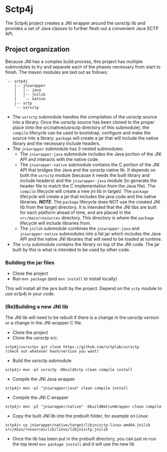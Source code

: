 # Sctp4j
The Sctp4j project creates a JNI wrapper around the usrsctp lib and provides a set of Java classes to further flesh out a convenient Java SCTP API.

## Project organization
Because JNI has a complex build process, this project has multiple submodules to try and separate each of the phases necessary from start to finish.  The maven modules are laid out as follows:
```
`-- sctp4j
    |-- jniwrapper
    |   |-- java
    |   |-- jnilib
    |   `-- native
    |-- sctp
    `-- usrsctp
```
* The `usrsctp` submodule handles the compilation of the usrsctp source into a library.  Once the usrsctp source has been cloned to the proper place (into the src/native/usrsctp directory of this submodule), the `compile` lifecycle can be used to bootstrap, configure and make the source into a library.  `package` will create a jar that will include the native library and the necessary include headers.
* The `jniwrapper` submodule has 3 nested submodules:
  * The `jniwrapper-java` submodule includes the Java portion of the JNI API and interacts with the native code.
  * The `jniwrapper-native` submodule contains the C portion of the JNI API that bridges the Java and the usrsctp native lib.  It depends on both the `usrsctp` module (because it needs the built library and include headers) and the `jniwrapper-java` module (to generate the header file to match the C implementation from the Java file).  The `compile` lifecycle will create a new jni lib in target/.  The `package` lifecycle will create a jar that includes the java code and the native libraries. ***NOTE***: The `package` lifecycle does NOT use the created JNI lib from the target directory.  It is intended that the JNI libs are built for each platform ahead of time, and are placed in the `src/main/resources` directory.  This directory is where the `package` lifecycle will include libraries from.
  * The `jnilib` submodule combines the `jniwrapper-java` and `jniwrapper-native` submodules into a fat jar which includes the Java API and the native JNI libraries that will need to be loaded at runtime.
* The `sctp` submodule contains the library on top of the JNI code.  The jar built by this is what is intended to be used by other code.

### Building the jar files
* Clone the project
* Run `mvn package` (and `mvn install` to install locally)

This will install all the jars built by the project.  Depend on the `sctp` module to use sctp4j in your code.

### (Re)Building a new JNI lib
The JNI lib will need to be rebuilt if there is a change in the usrsctp version or a change in the JNI wrapper C file.

* Clone the project
* Clone the usrsctp src:
```
sctp4j/usrsctp> git clone https://github.com/sctplab/usrsctp
(check out whatever hash/version you want)
```
* Build the usrsctp submodule
```
sctp4j> mvn -pl usrsctp -DbuildSctp clean compile install
```
* Compile the JNI Java wrapper
```
sctp4j> mvn -pl "jniwrapper/java" clean compile install
```
* Compile the JNI C wrapper
```
sctp4j> mvn -pl "jniwrapper/native" -DbuildNativeWrapper clean compile
```
* Copy the built JNI lib into the prebuilt folder, for example on Linux:
```
sctp4j> cp jniwrapper/native/target/libjnisctp-linux-amd64.jnilib src/main/resources/lib/linux/libjnisctp.jnilib
```
* Once the lib has been put in the prebuilt directory, you can just re-run the top level `mvn package install` and it will use the new lib
